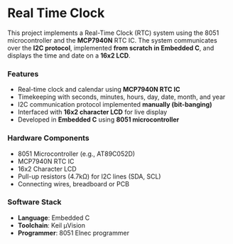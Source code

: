 # Real Time Clock
This project implements a Real-Time Clock (RTC) system using the 8051 microcontroller and the **MCP7940N** RTC IC. The system communicates over the **I2C protocol**, implemented **from scratch in Embedded C**, and displays the time and date on a **16x2 LCD**.

### Features

- Real-time clock and calendar using **MCP7940N RTC IC**
- Timekeeping with seconds, minutes, hours, day, date, month, and year
- I2C communication protocol implemented **manually (bit-banging)**
- Interfaced with **16x2 character LCD** for live display
- Developed in **Embedded C** using **8051 microcontroller**

### Hardware Components

- 8051 Microcontroller (e.g., AT89C052D)
- MCP7940N RTC IC
- 16x2 Character LCD
- Pull-up resistors (4.7kΩ) for I2C lines (SDA, SCL)
- Connecting wires, breadboard or PCB

### Software Stack

- **Language**: Embedded C  
- **Toolchain**: Keil µVision
- **Programmer**: 8051 Elnec programmer
